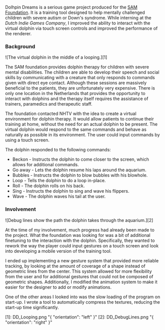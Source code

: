 Dolhpin Dreams is a serious game project produced for the [SAM Foundation](http://www.stichtingsam.nl/). It is a training tool designed to help mentally challenged children with severe autism or Down's syndrome. While interning at the _Dutch Indie Games Company_, I improved the ability to interact with the virtual dolphin via touch screen controls and improved the performance of the renderer.

### Background ###

![The virtual dolphin in the middle of a looping.][1]

The SAM foundation provides dolphin therapy for children with severe mental disabilities. The children are able to develop their speech and social skills by communicating with a creature that only responds to commands given with direct eye contact. Although these sessions are massively beneficial to the patients, they are unfortunately very expensive. There is only one location in the Netherlands that provides the opportunity to interact with dolphins and the therapy itself requires the assistance of trainers, paramedics and therapeutic staff.

The foundation contacted NHTV with the idea to create a virtual environment for dolphin therapy. It would allow patients to continue their training at home, without the need for an actual dolphin to be present. The virtual dolphin would respond to the same commands and behave as naturally as possible in its environment. The user could input commands by using a touch screen.

The dolphin responded to the following commands:

* Beckon - Instructs the dolphin to come closer to the screen, which allows for additional commands.
* Go away - Lets the dolphin resume his laps around the aquarium.
* Bubbles - Instructs the dolphin to blow bubbles with his blowhole.
* Loop - Tells the dolphin to do a loop in-place.
* Roll - The dolphin rolls on his back.
* Sing - Instructs the dolphin to sing and wave his flippers.
* Wave - The dolphin waves his tail at the user.

### Involvement ###

![Debug lines show the path the dolphin takes through the aquarium.][2]

At the time of my involvement, much progress had already been made to the project. What the foundation was looking for was a bit of additional finetuning to the interaction with the dolphin. Specifically, they wanted to rework the way the player could input gestures on a touch screen and look into developing a mobile version of the training tool.

I ended up implementing a new gesture system that provided more reliable tracking, by looking at the amount of coverage of a shape instead of geometric lines from the center. This system allowed for more flexibility from the user and for additional gestures that could not be composed of geometric shapes. Additionally, I modified the animation system to make it easier for the designer to add or modify animations.

One of the other areas I looked into was the slow loading of the program on start-up. I wrote a tool to automatically compress the textures, reducing the start-up time significantly.

[1]: DD_Looping.png "{ "orientation": "left" }"
[2]: DD_DebugLines.png "{ "orientation": "right" }"